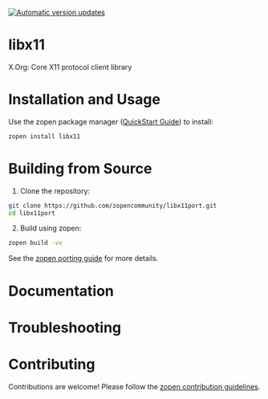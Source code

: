 [![Automatic version updates](https://github.com/zopencommunity/libx11port/actions/workflows/bump.yml/badge.svg)](https://github.com/ZOSOpenTools/libx11port/actions/workflows/bump.yml)

# libx11

X.Org: Core X11 protocol client library

# Installation and Usage

Use the zopen package manager ([QuickStart Guide](https://zopen.community/#/Guides/QuickStart)) to install:
```bash
zopen install libx11
```

# Building from Source

1. Clone the repository:
```bash
git clone https://github.com/zopencommunity/libx11port.git
cd libx11port
```
2. Build using zopen:
```bash
zopen build -vv
```

See the [zopen porting guide](https://zopen.community/#/Guides/Porting) for more details.

# Documentation


# Troubleshooting

# Contributing
Contributions are welcome! Please follow the [zopen contribution guidelines](https://github.com/zopencommunity/meta/blob/main/CONTRIBUTING.md).
